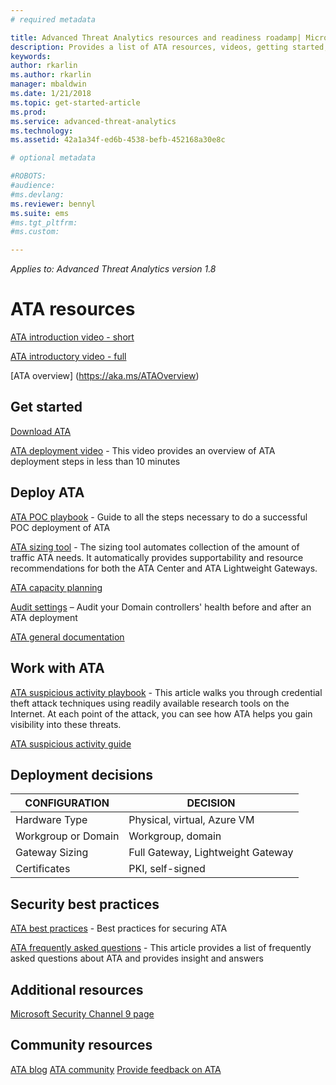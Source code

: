 ```yaml
---
# required metadata

title: Advanced Threat Analytics resources and readiness roadamp| Microsoft Docs
description: Provides a list of ATA resources, videos, getting started, deployment and readiness roadmap links.
keywords:
author: rkarlin
ms.author: rkarlin
manager: mbaldwin
ms.date: 1/21/2018
ms.topic: get-started-article
ms.prod:
ms.service: advanced-threat-analytics
ms.technology:
ms.assetid: 42a1a34f-ed6b-4538-befb-452168a30e8c

# optional metadata

#ROBOTS:
#audience:
#ms.devlang:
ms.reviewer: bennyl
ms.suite: ems
#ms.tgt_pltfrm:
#ms.custom:

---
```


*Applies to: Advanced Threat Analytics version 1.8*

# ATA resources 

[ATA introduction video - short](https://aka.ms/ATAShort)

[ATA introductory video - full](https://aka.ms/ATAVideo) 

[ATA overview] (https://aka.ms/ATAOverview)

## Get started

[Download ATA](http://aka.ms/ataeval)

[ATA deployment video](https://channel9.msdn.com/Shows/Microsoft-Security/Overview-of-ATA-Deployment-in-10-Minutes) - This video provides an overview of ATA deployment steps in less than 10 minutes

## Deploy ATA

[ATA POC playbook](http://aka.ms/atapoc) - Guide to all the steps necessary to do a successful POC deployment of ATA

[ATA sizing tool](http://aka.ms/atasizing) - The sizing tool automates collection of the amount of traffic ATA needs. It automatically provides supportability and resource recommendations for both the ATA Center and ATA Lightweight Gateways.

[ATA capacity planning](https://docs.microsoft.com/en-us/advanced-threat-analytics/ata-capacity-planning)

[Audit settings](https://aka.ms/ataauditingblog) – Audit your Domain controllers' health before and after an ATA deployment

[ATA general documentation](https://docs.microsoft.com/en-us/advanced-threat-analytics/)

## Work with ATA

[ATA suspicious activity playbook](http://aka.ms/ataplaybook) - This article walks you through credential theft attack techniques using readily available research tools on the Internet. At each point of the attack, you can see how ATA helps you gain visibility into these threats.

[ATA suspicious activity guide](http://aka.ms/atasaguide)

## Deployment decisions

|CONFIGURATION|DECISION|
|----|----|
|Hardware Type|Physical, virtual, Azure VM|
|Workgroup or Domain|Workgroup, domain|
|Gateway Sizing|Full Gateway, Lightweight Gateway|
|Certificates|PKI, self-signed|

## Security best practices

[ATA best practices](https://aka.ms/atasecbestpractices) - Best practices for securing ATA

[ATA frequently asked questions](http://aka.ms/atafaq) - This article provides a list of frequently asked questions about ATA and provides insight and answers

## Additional resources

[Microsoft Security Channel 9 page](https://channel9.msdn.com/Shows/Microsoft-Security/)

## Community resources

[ATA blog](https://aka.ms/ATABlog)
[ATA community](https://aka.ms/ATACommunity)
[Provide feedback on ATA](https://aka.ms/ATAUserVoice)

